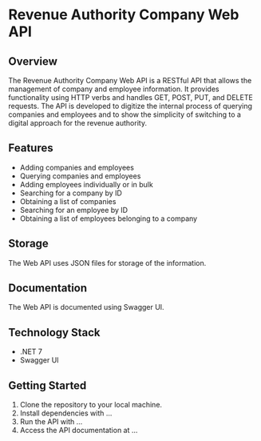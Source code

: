 # Revenue Authority Company Web API 

## Overview 

The Revenue Authority Company Web API is a RESTful API that allows the management of company and employee information. It provides functionality using HTTP verbs and handles GET, POST, PUT, and DELETE requests. The API is developed to digitize the internal process of querying companies and employees and to show the simplicity of switching to a digital approach for the revenue authority.

## Features 

- Adding companies and employees
- Querying companies and employees
- Adding employees individually or in bulk
- Searching for a company by ID
- Obtaining a list of companies
- Searching for an employee by ID
- Obtaining a list of employees belonging to a company

## Storage

The Web API uses JSON files for storage of the information.

## Documentation 

The Web API is documented using Swagger UI.

## Technology Stack 

- .NET 7
- Swagger UI

## Getting Started 

1. Clone the repository to your local machine.
2. Install dependencies with ...
3. Run the API with ...
4. Access the API documentation at ...

